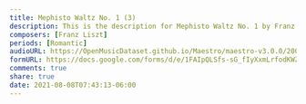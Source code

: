```yaml
---
title: Mephisto Waltz No. 1 (3)
description: This is the description for Mephisto Waltz No. 1 by Franz Liszt
composers: [Franz Liszt]
periods: [Romantic]
audioURL: https://OpenMusicDataset.github.io/Maestro/maestro-v3.0.0/2009/MIDI-Unprocessed_17_R1_2009_01-03_ORIG_MID--AUDIO_17_R1_2009_17_R1_2009_03_WAV.midi
formURL: https://docs.google.com/forms/d/e/1FAIpQLSfs-sG_fIyXxmLrfodKWZLX3zWrluzEMATo40XqmXfka1JUDA/viewform
comments: true
share: true
date: 2021-08-08T07:43:13-06:00
---
```

